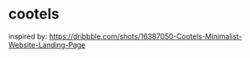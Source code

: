 # cootels


inspired by: https://dribbble.com/shots/16387050-Cootels-Minimalist-Website-Landing-Page
